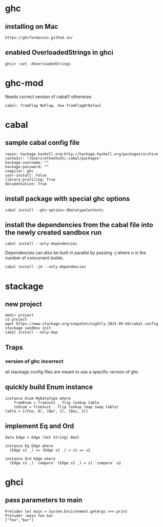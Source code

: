 # ghc

## installing on Mac

    https://ghcformacosx.github.io/

## enabled OverloadedStrings in ghci

    ghci> :set -XOverloadedStrings

# ghc-mod

Needs correct version of cabal!! otherwise:

    cabal: fromFlag NoFlag. Use fromFlagOrDefaul

# cabal

## sample cabal config file

    repos: hackage.haskell.org:http://hackage.haskell.org/packages/archive
    cachedir: "/Users/ethanhunt/.cabal/packages"
    hackage-username: ""
    hackage-password: ""
    compiler: ghc
    user-install: False
    library-profiling: True
    documentation: True


## install package with special ghc options

    cabal install --ghc-option=-XDatatypeContexts

## install the dependencies from the cabal file into the newly created sandbox run

    cabal install --only-dependencies

Dependencies can also be built in parallel by passing -j<n> where n is the number of concurrent builds.

    cabal install -j4 --only-dependencies

# stackage

## new project

    mkdir project
    cd project
    wget https://www.stackage.org/snapshot/nightly-2015-05-04/cabal.config
    stackage sandbox init
    cabal install --only-dep


## Traps

### version of ghc incorrect

all stackage config files are meant to use a specific version of ghc


## quickly build Enum instance

    instance Enum MyDataType where
        fromEnum = fromJust . flip lookup table
        toEnum = fromJust . flip lookup (map swap table)
    table = [(Foo, 0), (Bar, 1), (Baz, 2)]

## implement Eq and Ord

    data Edge = Edge (Set String) Bool

    instance Eq Edge where
      (Edge s1 _) == (Edge s2 _) = s1 == s2

    instance Ord Edge where
      (Edge s1 _) `compare` (Edge s2 _) = s1 `compare` s2

# ghci

## pass parameters to main

    Prelude> let main = System.Environment.getArgs >>= print
    Prelude> :main foo bar
    ["foo","bar"]


